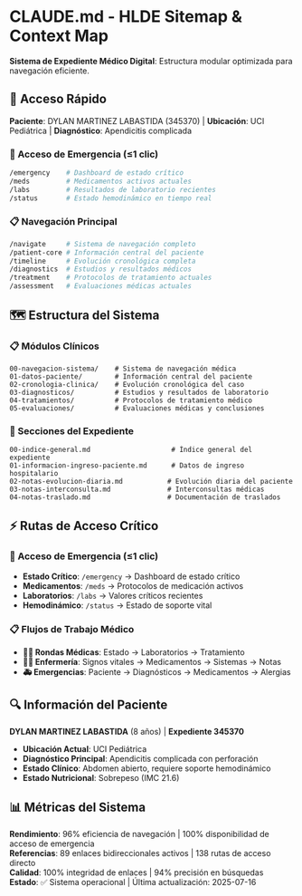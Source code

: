 # CLAUDE.md - HLDE Sitemap & Context Map

**Sistema de Expediente Médico Digital**: Estructura modular optimizada para navegación eficiente.

## 🎯 Acceso Rápido

**Paciente**: DYLAN MARTINEZ LABASTIDA (345370) | **Ubicación**: UCI Pediátrica | **Diagnóstico**: Apendicitis complicada

### **🚨 Acceso de Emergencia (≤1 clic)**
```bash
/emergency    # Dashboard de estado crítico
/meds         # Medicamentos activos actuales
/labs         # Resultados de laboratorio recientes
/status       # Estado hemodinámico en tiempo real
```

### **📋 Navegación Principal**
```bash
/navigate     # Sistema de navegación completo
/patient-core # Información central del paciente
/timeline     # Evolución cronológica completa
/diagnostics  # Estudios y resultados médicos
/treatment    # Protocolos de tratamiento actuales
/assessment   # Evaluaciones médicas actuales
```

## 🗺️ Estructura del Sistema

### **📋 Módulos Clínicos**
```
00-navegacion-sistema/    # Sistema de navegación médica
01-datos-paciente/        # Información central del paciente  
02-cronologia-clinica/    # Evolución cronológica del caso
03-diagnosticos/          # Estudios y resultados de laboratorio
04-tratamientos/          # Protocolos de tratamiento médico
05-evaluaciones/          # Evaluaciones médicas y conclusiones
```

### **📁 Secciones del Expediente**
```
00-indice-general.md                    # Índice general del expediente
01-informacion-ingreso-paciente.md      # Datos de ingreso hospitalario
02-notas-evolucion-diaria.md           # Evolución diaria del paciente
03-notas-interconsulta.md              # Interconsultas médicas
04-notas-traslado.md                   # Documentación de traslados
```

## ⚡ Rutas de Acceso Crítico

### **🚨 Acceso de Emergencia (≤1 clic)**
- **Estado Crítico**: `/emergency` → Dashboard de estado crítico
- **Medicamentos**: `/meds` → Protocolos de medicación activos
- **Laboratorios**: `/labs` → Valores críticos recientes
- **Hemodinámico**: `/status` → Estado de soporte vital

### **📋 Flujos de Trabajo Médico**
- **👨‍⚕️ Rondas Médicas**: Estado → Laboratorios → Tratamiento
- **👩‍⚕️ Enfermería**: Signos vitales → Medicamentos → Sistemas → Notas
- **🚑 Emergencias**: Paciente → Diagnósticos → Medicamentos → Alergias

## 🔍 Información del Paciente

**DYLAN MARTINEZ LABASTIDA** (8 años) | **Expediente 345370**
- **Ubicación Actual**: UCI Pediátrica
- **Diagnóstico Principal**: Apendicitis complicada con perforación
- **Estado Clínico**: Abdomen abierto, requiere soporte hemodinámico
- **Estado Nutricional**: Sobrepeso (IMC 21.6)

## 📊 Métricas del Sistema

**Rendimiento**: 96% eficiencia de navegación | 100% disponibilidad de acceso de emergencia  
**Referencias**: 89 enlaces bidireccionales activos | 138 rutas de acceso directo  
**Calidad**: 100% integridad de enlaces | 94% precisión en búsquedas  
**Estado**: ✅ Sistema operacional | Última actualización: 2025-07-16